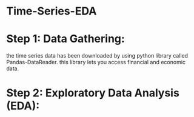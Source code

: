 # Time-Series-EDA

# Step 1: Data Gathering:
the time series data has been downloaded by using python library called Pandas-DataReader. this library lets you access financial and economic data.

# Step 2: Exploratory Data Analysis (EDA):
